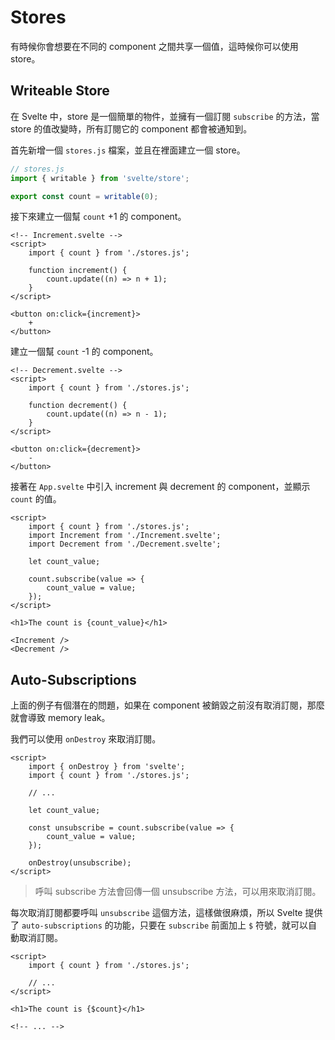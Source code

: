 # Stores

有時候你會想要在不同的 component 之間共享一個值，這時候你可以使用 store。

## Writeable Store

在 Svelte 中，store 是一個簡單的物件，並擁有一個訂閱 `subscribe` 的方法，當 store 的值改變時，所有訂閱它的 component 都會被通知到。

首先新增一個 `stores.js` 檔案，並且在裡面建立一個 store。

```js
// stores.js
import { writable } from 'svelte/store';

export const count = writable(0);
```

接下來建立一個幫 `count` +1 的 component。

```svelte
<!-- Increment.svelte -->
<script>
    import { count } from './stores.js';

    function increment() {
        count.update((n) => n + 1);
    }
</script>

<button on:click={increment}>
    +
</button>
```

建立一個幫 `count` -1 的 component。

```svelte
<!-- Decrement.svelte -->
<script>
    import { count } from './stores.js';

    function decrement() {
        count.update((n) => n - 1);
    }
</script>

<button on:click={decrement}>
    -
</button>
```

接著在 `App.svelte` 中引入 increment 與 decrement 的 component，並顯示 `count` 的值。

```svelte
<script>
    import { count } from './stores.js';
    import Increment from './Increment.svelte';
    import Decrement from './Decrement.svelte';

    let count_value;

    count.subscribe(value => {
        count_value = value;
    });
</script>

<h1>The count is {count_value}</h1>

<Increment />
<Decrement />
```

## Auto-Subscriptions

上面的例子有個潛在的問題，如果在 component 被銷毀之前沒有取消訂閱，那麼就會導致 memory leak。

我們可以使用 `onDestroy` 來取消訂閱。

```svelte
<script>
    import { onDestroy } from 'svelte';
    import { count } from './stores.js';

    // ...

    let count_value;

    const unsubscribe = count.subscribe(value => {
        count_value = value;
    });

    onDestroy(unsubscribe);
</script>
```

> 呼叫 subscribe 方法會回傳一個 unsubscribe 方法，可以用來取消訂閱。

每次取消訂閱都要呼叫 `unsubscribe` 這個方法，這樣做很麻煩，所以 Svelte 提供了 `auto-subscriptions` 的功能，只要在 `subscribe` 前面加上 `$` 符號，就可以自動取消訂閱。

```svelte
<script>
    import { count } from './stores.js';

    // ...
</script>

<h1>The count is {$count}</h1>

<!-- ... -->
```
